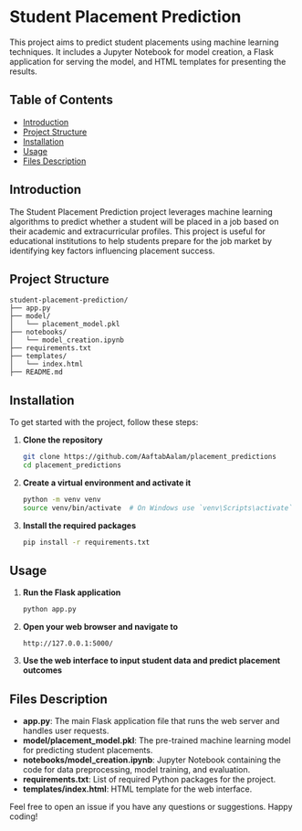 # Student Placement Prediction

This project aims to predict student placements using machine learning techniques. It includes a Jupyter Notebook for model creation, a Flask application for serving the model, and HTML templates for presenting the results.

## Table of Contents

- [Introduction](#introduction)
- [Project Structure](#project-structure)
- [Installation](#installation)
- [Usage](#usage)
- [Files Description](#files-description)

## Introduction

The Student Placement Prediction project leverages machine learning algorithms to predict whether a student will be placed in a job based on their academic and extracurricular profiles. This project is useful for educational institutions to help students prepare for the job market by identifying key factors influencing placement success.

## Project Structure

```
student-placement-prediction/
├── app.py
├── model/
│   └── placement_model.pkl
├── notebooks/
│   └── model_creation.ipynb
├── requirements.txt
├── templates/
│   └── index.html
├── README.md
```

## Installation

To get started with the project, follow these steps:

1. **Clone the repository**
   ```bash
   git clone https://github.com/AaftabAalam/placement_predictions
   cd placement_predictions
   ```

2. **Create a virtual environment and activate it**
   ```bash
   python -m venv venv
   source venv/bin/activate  # On Windows use `venv\Scripts\activate`
   ```

3. **Install the required packages**
   ```bash
   pip install -r requirements.txt
   ```

## Usage

1. **Run the Flask application**
   ```bash
   python app.py
   ```

2. **Open your web browser and navigate to**
   ```
   http://127.0.0.1:5000/
   ```

3. **Use the web interface to input student data and predict placement outcomes**

## Files Description

- **app.py**: The main Flask application file that runs the web server and handles user requests.
- **model/placement_model.pkl**: The pre-trained machine learning model for predicting student placements.
- **notebooks/model_creation.ipynb**: Jupyter Notebook containing the code for data preprocessing, model training, and evaluation.
- **requirements.txt**: List of required Python packages for the project.
- **templates/index.html**: HTML template for the web interface.

Feel free to open an issue if you have any questions or suggestions. Happy coding!

